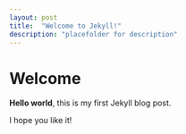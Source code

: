 ```yaml
---
layout: post
title:  "Welcome to Jekyll!"
description: "placefolder for description"
---
```


# Welcome

**Hello world**, this is my first Jekyll blog post.

I hope you like it!